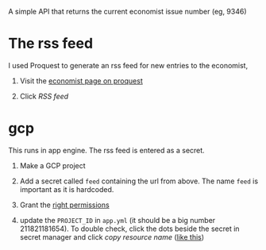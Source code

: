 A simple API that returns the current economist issue number (eg, 9346)

# The rss feed

I used Proquest to generate an rss feed for new entries to the economist,

1. Visit the [economist page on proquest](https://www.proquest.com/publication/41716/citation/90145D7431246D5PQ/1)

2. Click _RSS feed_

# gcp

This runs in app engine. The rss feed is entered as a secret.

1. Make a GCP project

2. Add a secret called `feed` containing the url from above. The name `feed` is important as it is hardcoded.

3. Grant the [right permissions](https://tsmx.net/integrating-gcp-secret-manager-with-app-engine-environment-variables/#Granting_Secret_Manager_rights_to_the_GAE_service_account)

4. update the `PROJECT_ID` in `app.yml` (it should be a big number 211821181654). To double check, click the dots beside the secret in secret manager and click _copy resource name_ ([like this](https://tsmx.net/integrating-gcp-secret-manager-with-app-engine-environment-variables/#Referencing_secrets_in_the_deployment_descriptor))
